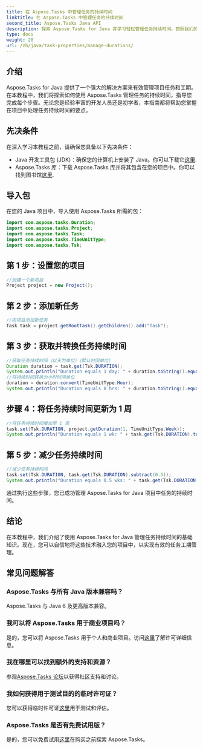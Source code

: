 ```yaml
---
title: 在 Aspose.Tasks 中管理任务的持续时间
linktitle: 在 Aspose.Tasks 中管理任务的持续时间
second_title: Aspose.Tasks Java API
description: 探索 Aspose.Tasks for Java 并学习轻松管理任务持续时间。按照我们的分步指南进行有效的项目规划和执行。
type: docs
weight: 20
url: /zh/java/task-properties/manage-durations/
---
```

## 介绍
Aspose.Tasks for Java 提供了一个强大的解决方案来有效管理项目任务和工期。在本教程中，我们将探索如何使用 Aspose.Tasks 管理任务的持续时间，指导您完成每个步骤。无论您是经验丰富的开发人员还是初学者，本指南都将帮助您掌握在项目中处理任务持续时间的要点。
## 先决条件
在深入学习本教程之前，请确保您具备以下先决条件：
-  Java 开发工具包 (JDK)：确保您的计算机上安装了 Java。你可以下载它[这里](https://www.oracle.com/java/technologies/javase-downloads.html).
- Aspose.Tasks 库：下载 Aspose.Tasks 库并将其包含在您的项目中。你可以找到图书馆[这里](https://releases.aspose.com/tasks/java/).
## 导入包
在您的 Java 项目中，导入使用 Aspose.Tasks 所需的包：
```java
import com.aspose.tasks.Duration;
import com.aspose.tasks.Project;
import com.aspose.tasks.Task;
import com.aspose.tasks.TimeUnitType;
import com.aspose.tasks.Tsk;
```
## 第 1 步：设置您的项目
```java
//创建一个新项目
Project project = new Project();
```
## 第 2 步：添加新任务
```java
//向项目添加新任务
Task task = project.getRootTask().getChildren().add("Task");
```
## 第 3 步：获取并转换任务持续时间
```java
//获取任务持续时间（以天为单位）（默认时间单位）
Duration duration = task.get(Tsk.DURATION);
System.out.println("Duration equals 1 day: " + duration.toString().equals("1 day"));
//将持续时间转换为小时时间单位
duration = duration.convert(TimeUnitType.Hour);
System.out.println("Duration equals 8 hrs: " + duration.toString().equals("8 hrs"));
```
## 步骤 4：将任务持续时间更新为 1 周
```java
//将任务持续时间增加至 1 周
task.set(Tsk.DURATION, project.getDuration(1, TimeUnitType.Week));
System.out.println("Duration equals 1 wk: " + task.get(Tsk.DURATION).toString().equals("1 wk"));
```
## 第 5 步：减少任务持续时间
```java
//减少任务持续时间
task.set(Tsk.DURATION, task.get(Tsk.DURATION).subtract(0.5));
System.out.println("Duration equals 0.5 wks: " + task.get(Tsk.DURATION).toString().equals("0.5 wks"));
```
通过执行这些步骤，您已成功管理 Aspose.Tasks for Java 项目中任务的持续时间。
## 结论
在本教程中，我们介绍了使用 Aspose.Tasks for Java 管理任务持续时间的基础知识。现在，您可以自信地将这些技术融入您的项目中，以实现有效的任务工期管理。
## 常见问题解答
### Aspose.Tasks 与所有 Java 版本兼容吗？
Aspose.Tasks 与 Java 6 及更高版本兼容。
### 我可以将 Aspose.Tasks 用于商业项目吗？
是的，您可以将 Aspose.Tasks 用于个人和商业项目。访问[这里](https://purchase.aspose.com/buy)了解许可详细信息。
### 我在哪里可以找到额外的支持和资源？
参观[Aspose.Tasks 论坛](https://forum.aspose.com/c/tasks/15)以获得社区支持和讨论。
### 我如何获得用于测试目的的临时许可证？
您可以获得临时许可证[这里](https://purchase.aspose.com/temporary-license/)用于测试和评估。
### Aspose.Tasks 是否有免费试用版？
是的，您可以免费试用[这里](https://releases.aspose.com/)在购买之前探索 Aspose.Tasks。